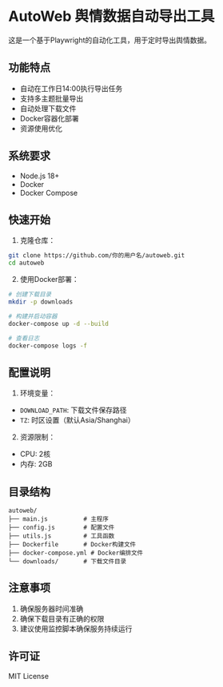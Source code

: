 # AutoWeb 舆情数据自动导出工具

这是一个基于Playwright的自动化工具，用于定时导出舆情数据。

## 功能特点

- 自动在工作日14:00执行导出任务
- 支持多主题批量导出
- 自动处理下载文件
- Docker容器化部署
- 资源使用优化

## 系统要求

- Node.js 18+
- Docker
- Docker Compose

## 快速开始

1. 克隆仓库：
```bash
git clone https://github.com/你的用户名/autoweb.git
cd autoweb
```

2. 使用Docker部署：
```bash
# 创建下载目录
mkdir -p downloads

# 构建并启动容器
docker-compose up -d --build

# 查看日志
docker-compose logs -f
```

## 配置说明

1. 环境变量：
- `DOWNLOAD_PATH`: 下载文件保存路径
- `TZ`: 时区设置（默认Asia/Shanghai）

2. 资源限制：
- CPU: 2核
- 内存: 2GB

## 目录结构

```
autoweb/
├── main.js          # 主程序
├── config.js        # 配置文件
├── utils.js         # 工具函数
├── Dockerfile       # Docker构建文件
├── docker-compose.yml # Docker编排文件
└── downloads/       # 下载文件目录
```

## 注意事项

1. 确保服务器时间准确
2. 确保下载目录有正确的权限
3. 建议使用监控脚本确保服务持续运行

## 许可证

MIT License 